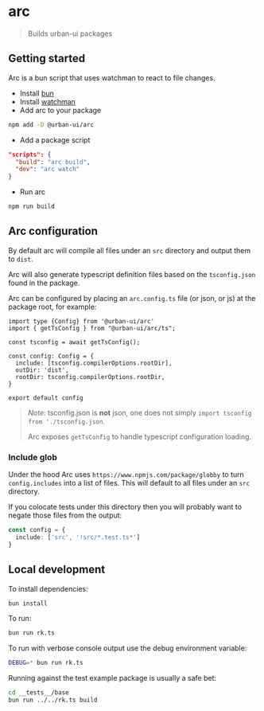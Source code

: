 # arc

> Builds urban-ui packages

## Getting started

Arc is a bun script that uses watchman to react to file changes.

* Install [bun](https://bun.sh/docs/installation)
* Install [watchman](https://facebook.github.io/watchman/docs/install)
* Add arc to your package

```sh
npm add -D @urban-ui/arc
```

* Add a package script

```json
"scripts": {
  "build": "arc build",
  "dev": "arc watch"
}
```

* Run arc

```sh
npm run build
```

## Arc configuration

By default arc will compile all files under an `src` directory and output them to `dist`.

Arc will also generate typescript definition files based on the `tsconfig.json` found in the package.

Arc can be configured by placing an `arc.config.ts` file (or json, or js) at the package root, for example:

```
import type {Config} from '@urban-ui/arc'
import { getTsConfig } from "@urban-ui/arc/ts";

const tsconfig = await getTsConfig();

const config: Config = {
  include: [tsconfig.compilerOptions.rootDir],
  outDir: 'dist',
  rootDir: tsconfig.compilerOptions.rootDir,
}

export default config
```

> _Note_: tsconfig.json is **not** json, one does not simply `import tsconfig from './tsconfig.json`.
>
> Arc exposes `getTsConfig` to handle typescript configuration loading.

### Include glob

Under the hood Arc uses `https://www.npmjs.com/package/globby` to turn `config.includes` into a list of files. This will default to all files under an `src` directory.

If you colocate tests under this directory then you will probably want to negate those files from the output:

```ts
const config = {
  include: ['src', '!src/*.test.ts*']
}
```

## Local development

To install dependencies:

```bash
bun install
```

To run:

```bash
bun run rk.ts
```

To run with verbose console output use the debug environment variable:

```bash
DEBUG=* bun run rk.ts
```

Running against the test example package is usually a safe bet:

```bash
cd __tests__/base
bun run ../../rk.ts build
```